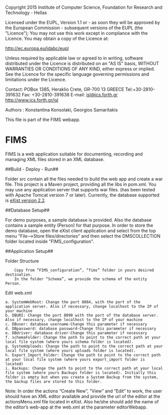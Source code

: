 
Copyright 2015 Institute of Computer Science,
Foundation for Research and Technology - Hellas

Licensed under the EUPL, Version 1.1 or - as soon they will be approved
by the European Commission - subsequent versions of the EUPL (the "Licence");
You may not use this work except in compliance with the Licence.
You may obtain a copy of the Licence at:

http://ec.europa.eu/idabc/eupl

Unless required by applicable law or agreed to in writing, software distributed
under the Licence is distributed on an "AS IS" basis,
WITHOUT WARRANTIES OR CONDITIONS OF ANY KIND, either express or implied.
See the Licence for the specific language governing permissions and limitations
under the Licence.

Contact:  POBox 1385, Heraklio Crete, GR-700 13 GREECE
Tel:+30-2810-391632
Fax: +30-2810-391638
E-mail: isl@ics.forth.gr
http://www.ics.forth.gr/isl

Authors : Konstantina Konsolaki, Georgios Samaritakis

This file is part of the FIMS webapp.

 

FIMS
====

FIMS is a web application suitable for documenting, recording and managing XML files stored in an XML database. 

##Build - Deploy - Run##

Folder src contain all the files needed to build the web app and create a war file. This project is a Maven project, providing all the libs in pom.xml. 
You may use any application server that supports war files. (has been tested with Apache Tomcat version 7 or later). 
Currently, the database supported is [eXist version 2.2](http://www.exist-db.org).

##Database Setup##

For demo purposes, a sample database is provided. Also the database contains a sample entity (Person) for that purpose. 
In order to store the demo database, open the eXist client application and select from the top menu "File-->Store files/directories" and then select
the DMSCOLLECTION folder located inside "FIMS_configuration". 

##Application Setup##

Folder Structure

		Copy from “FIMS_configuration”, “fims” folder in yours desired destination. 
		In the folder “Schema”, we provide the schema of the entity Person. 

Edit web.xml

	a. SystemWebRoot: Change the port 8084, with the port of the application server. Also if necessary, change localhost to the IP of your machine
	b. DBURI: Change the port 8090 with the port of the database server. Also if necessary, change localhost to the IP of your machine
	c. DBuser: database username-Change this parameter if necessary
	d. DBpassword: database password-Change this parameter if necessary
	e. DBdriver: database driver-Change this parameter if necessary
	f. schemaFolder: Change the path to point to the correct path at your local file system (where yours schema folder is located). 
	g. SystemUploads: Change the path to point to the correct path at your local file system (where yours uploads folder is located). 
	h. Export_Import_Folder: Change the path to point to the correct path at your local file system (where yours export_import folder is located)
	i. Backups: Change the path to point to the correct path at your local file system (where yours Backups folder is located). Initially this folder is empty but when you create a System Backup from the system, the backup files are stored to this folder. 

Note:
In order the actions “Create New”, ”View” and “Edit” to work, the user should have an XML editor available 
and provide the url of the editor at the actionsMenu.xml file located in eXist. 
Also he/she should add the name of the editor’s web-app at the web.xml at the parameter editorWebapp.   





